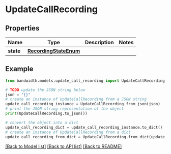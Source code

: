 # UpdateCallRecording


## Properties

Name | Type | Description | Notes
------------ | ------------- | ------------- | -------------
**state** | [**RecordingStateEnum**](RecordingStateEnum.md) |  | 

## Example

```python
from bandwidth.models.update_call_recording import UpdateCallRecording

# TODO update the JSON string below
json = "{}"
# create an instance of UpdateCallRecording from a JSON string
update_call_recording_instance = UpdateCallRecording.from_json(json)
# print the JSON string representation of the object
print(UpdateCallRecording.to_json())

# convert the object into a dict
update_call_recording_dict = update_call_recording_instance.to_dict()
# create an instance of UpdateCallRecording from a dict
update_call_recording_from_dict = UpdateCallRecording.from_dict(update_call_recording_dict)
```
[[Back to Model list]](../README.md#documentation-for-models) [[Back to API list]](../README.md#documentation-for-api-endpoints) [[Back to README]](../README.md)


